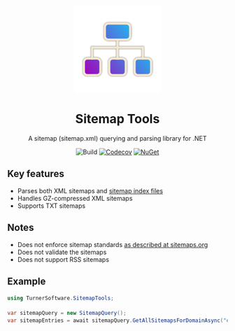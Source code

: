 <div align="center">

![Icon](images/icon.png)
# Sitemap Tools

A sitemap (sitemap.xml) querying and parsing library for .NET

![Build](https://img.shields.io/github/workflow/status/TurnerSoftware/sitemaptools/Build)
[![Codecov](https://img.shields.io/codecov/c/github/turnersoftware/sitemaptools/master.svg)](https://codecov.io/gh/TurnerSoftware/SitemapTools)
[![NuGet](https://img.shields.io/nuget/v/TurnerSoftware.SitemapTools.svg)](https://www.nuget.org/packages/TurnerSoftware.SitemapTools)
</div>

## Key features
- Parses both XML sitemaps and [sitemap index files](http://www.sitemaps.org/protocol.html#index)
- Handles GZ-compressed XML sitemaps
- Supports TXT sitemaps

## Notes
- Does not enforce sitemap standards [as described at sitemaps.org](http://www.sitemaps.org/protocol.html)
- Does not validate the sitemaps
- Does not support RSS sitemaps

## Example
```csharp
using TurnerSoftware.SitemapTools;

var sitemapQuery = new SitemapQuery();
var sitemapEntries = await sitemapQuery.GetAllSitemapsForDomainAsync("example.org");
```